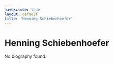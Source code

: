 ```yaml
---
navexclude: true
layout: default
title: 'Henning Schiebenhoefer'
---
```


# Henning Schiebenhoefer

No biography found.